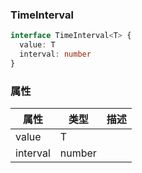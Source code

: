 ### TimeInterval <icon badge type='interface'/>
```ts
interface TimeInterval<T> {
  value: T
  interval: number
}
```
### 属性
| 属性 | 类型 | 描述 |
| --- | --- | --- |
| value | T | |
| interval | number | |